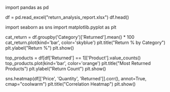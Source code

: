 import pandas as pd

df = pd.read_excel("return_analysis_report.xlsx")
df.head()


import seaborn as sns
import matplotlib.pyplot as plt

cat_return = df.groupby('Category')['Returned'].mean() * 100
cat_return.plot(kind='bar', color='skyblue')
plt.title("Return % by Category")
plt.ylabel("Return %")
plt.show()



top_products = df[df['Returned'] == 1]['Product'].value_counts()
top_products.plot(kind='bar', color='orange')
plt.title("Most Returned Products")
plt.ylabel("Return Count")
plt.show()


sns.heatmap(df[['Price', 'Quantity', 'Returned']].corr(), annot=True, cmap="coolwarm")
plt.title("Correlation Heatmap")
plt.show()

